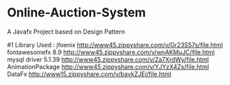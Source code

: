 # Online-Auction-System
A Javafx Project based on Design Pattern 


#1  Library Used : 
      jfoenix              http://www45.zippyshare.com/v/Gr23S57s/file.html
      fontawesomefx 8.9    http://www45.zippyshare.com/v/wnAKMuJC/file.html
      mysql driver 5.1.39  http://www45.zippyshare.com/v/Za7XrdWy/file.html
      AnimationPackage     http://www45.zippyshare.com/v/YJYzX4Zs/file.html
      DataFx               http://www15.zippyshare.com/v/bavkZJEj/file.html
